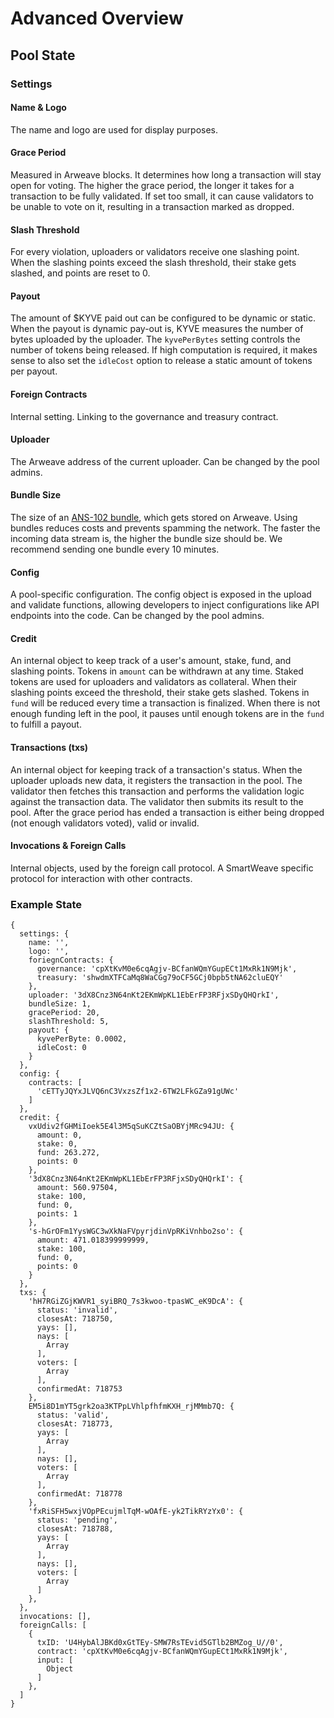 # Advanced Overview

## Pool State

### Settings

#### Name & Logo

The name and logo are used for display purposes.

#### Grace Period

Measured in Arweave blocks. It determines how long a transaction will stay open for voting. The higher the grace period, the longer it takes for a transaction to be fully validated. If set too small, it can cause validators to be unable to vote on it, resulting in a transaction marked as dropped.

#### Slash Threshold

For every violation, uploaders or validators receive one slashing point. When the slashing points exceed the slash threshold, their stake gets slashed, and points are reset to 0.

#### Payout

The amount of $KYVE paid out can be configured to be dynamic or static. When the payout is dynamic pay-out is, KYVE measures the number of bytes uploaded by the uploader. The `kyvePerBytes` setting controls the number of tokens being released. If high computation is required, it makes sense to also set the `idleCost` option to release a static amount of tokens per payout.

#### Foreign Contracts

Internal setting. Linking to the governance and treasury contract.

#### Uploader

The Arweave address of the current uploader. Can be changed by the pool admins.

#### Bundle Size

The size of an [ANS-102 bundle](https://github.com/ArweaveTeam/arweave-standards/blob/master/ans/ANS-102.md), which gets stored on Arweave. Using bundles reduces costs and prevents spamming the network. The faster the incoming data stream is, the higher the bundle size should be. We recommend sending one bundle every 10 minutes. 

#### Config

A pool-specific configuration. The config object is exposed in the upload and validate functions, allowing developers to inject configurations like API endpoints into the code. Can be changed by the pool admins.

#### Credit

An internal object to keep track of a user's amount, stake, fund, and slashing points. Tokens in `amount` can be withdrawn at any time. Staked tokens are used for uploaders and validators as collateral. When their slashing points exceed the threshold, their stake gets slashed. Tokens in `fund` will be reduced every time a transaction is finalized. When there is not enough funding left in the pool, it pauses until enough tokens are in the `fund` to fulfill a payout. 

#### Transactions \(txs\)

An internal object for keeping track of a transaction's status. When the uploader uploads new data, it registers the transaction in the pool. The validator then fetches this transaction and performs the validation logic against the transaction data. The validator then submits its result to the pool. After the grace period has ended a transaction is either being dropped \(not enough validators voted\), valid or invalid. 

#### Invocations & Foreign Calls

Internal objects, used by the foreign call protocol. A SmartWeave specific protocol for interaction with other contracts.

### Example State

```text
{
  settings: {
    name: '',
    logo: '',
    foriegnContracts: {
      governance: 'cpXtKvM0e6cqAgjv-BCfanWQmYGupECt1MxRk1N9Mjk',
      treasury: 'shwdmXTFCaMq8WaCGg79oCF5GCj0bpb5tNA62cluEQY'
    },
    uploader: '3dX8Cnz3N64nKt2EKmWpKL1EbErFP3RFjxSDyQHQrkI',
    bundleSize: 1,
    gracePeriod: 20,
    slashThreshold: 5,
    payout: {
      kyvePerByte: 0.0002,
      idleCost: 0
    }
  },
  config: {
    contracts: [
      'cETTyJQYxJLVQ6nC3VxzsZf1x2-6TW2LFkGZa91gUWc'
    ]
  },
  credit: {
    vxUdiv2fGHMiIoek5E4l3M5qSuKCZtSaOBYjMRc94JU: {
      amount: 0,
      stake: 0,
      fund: 263.272,
      points: 0
    },
    '3dX8Cnz3N64nKt2EKmWpKL1EbErFP3RFjxSDyQHQrkI': {
      amount: 560.97504,
      stake: 100,
      fund: 0,
      points: 1
    },
    's-hGrOFm1YysWGC3wXkNaFVpyrjdinVpRKiVnhbo2so': {
      amount: 471.018399999999,
      stake: 100,
      fund: 0,
      points: 0
    }
  },
  txs: {
    'hH7RGiZGjKWVR1_syiBRQ_7s3kwoo-tpasWC_eK9DcA': {
      status: 'invalid',
      closesAt: 718750,
      yays: [],
      nays: [
        Array
      ],
      voters: [
        Array
      ],
      confirmedAt: 718753
    },
    EM5i8D1mYT5grk2oa3KTPpLVhlpfhfmKXH_rjMMmb7Q: {
      status: 'valid',
      closesAt: 718773,
      yays: [
        Array
      ],
      nays: [],
      voters: [
        Array
      ],
      confirmedAt: 718778
    },
    'fxRiSFH5wxjVOpPEcujmlTqM-wOAfE-yk2TikRYzYx0': {
      status: 'pending',
      closesAt: 718788,
      yays: [
        Array
      ],
      nays: [],
      voters: [
        Array
      ]
    },
  },
  invocations: [],
  foreignCalls: [
    {
      txID: 'U4HybAlJBKd0xGtTEy-SMW7RsTEvid5GTlb2BMZog_U//0',
      contract: 'cpXtKvM0e6cqAgjv-BCfanWQmYGupECt1MxRk1N9Mjk',
      input: [
        Object
      ]
    },
  ]
}
```

